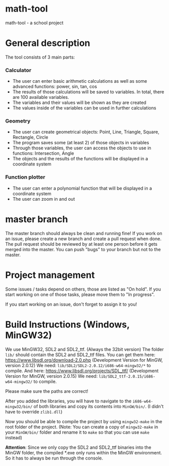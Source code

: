 # math-tool
math-tool - a school project

# General description
The tool consists of 3 main parts:

### Calculator
- The user can enter basic arithmetic calculations as well as some advanced functions: power, sin, tan, cos
- The results of those calculations will be saved to variables. In total, there are 100 available variables.
- The variables and their values will be shown as they are created
- The values inside of the variables can be used in further calculations

### Geometry
- The user can create geometrical objects: Point, Line, Triangle, Square, Rectangle, Circle
- The program saves some (at least 2) of those objects in variables
- Through those variables, the user can access the objects to use in functions: Intersection, Angle
- The objects and the results of the functions will be displayed in a coordinate system

### Function plotter
- The user can enter a polynomial function that will be displayed in a coordinate system
- The user can zoom in and out

# master branch
The master branch should always be clean and running fine!
If you work on an issue, please create a new branch and create a pull request when done.
The pull request should be reviewed by at least one person before it gets merged into the master.
You can push "bugs" to your branch but not to the master.

# Project management
Some issues / tasks depend on others, those are listed as "On hold".
If you start working on one of those tasks, please move them to "In progress".

If you start working on an issue, don't forget to assign it to you!

# Build Instructions (Windows, MinGW32)
We use MinGW32, SDL2 and SDL2_ttf. (Always the 32bit version)
The folder `lib/` should contain the SDL2 and SDL2_ttf files.
You can get them here: 
https://www.libsdl.org/download-2.0.php (Development Version for MinGW, version 2.0.12)
We need: `lib/SDL2/SDL2-2.0.12/i686-w64-mingw32/*` to compile.
And here:
https://www.libsdl.org/projects/SDL_ttf/ (Development Version for MinGW, version 2.0.15)
We need: `lib/SDL2_ttf-2.0.15/i686-w64-mingw32/` to compile.

Please make sure the paths are correct!

After you added the libraries, you will have to navigate to the `i686-w64-mingw32/bin/` of both libraries and copy its contents into `MinGW/bin/`.
(I didn't have to override `zlib1.dll`)

Now you should be able to compile the project by using `mingw32-make` in the root folder of the project.
(Note: You can create a copy of `mingw32-make` in your `MinGW/bin/` folder and rename it to `make` so that you can use `make` instead)

**Attention**: Since we only copy the SDL2 and SDL2_ttf binaries into the MinGW folder, the compiled *.exe only runs within the MinGW environment.
So it has to always be run through the console.